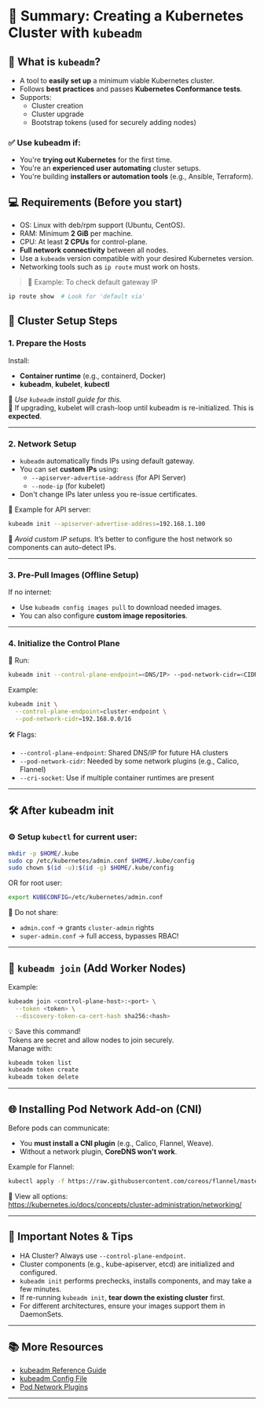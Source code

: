 
# 📘 Summary: Creating a Kubernetes Cluster with `kubeadm`

## 🧰 What is `kubeadm`?
- A tool to **easily set up** a minimum viable Kubernetes cluster.
- Follows **best practices** and passes **Kubernetes Conformance tests**.
- Supports:
  - Cluster creation
  - Cluster upgrade
  - Bootstrap tokens (used for securely adding nodes)

### ✅ Use kubeadm if:
- You're **trying out Kubernetes** for the first time.
- You're an **experienced user automating** cluster setups.
- You're building **installers or automation tools** (e.g., Ansible, Terraform).

## 💻 Requirements (Before you start)
- OS: Linux with deb/rpm support (Ubuntu, CentOS).
- RAM: Minimum **2 GiB** per machine.
- CPU: At least **2 CPUs** for control-plane.
- **Full network connectivity** between all nodes.
- Use a `kubeadm` version compatible with your desired Kubernetes version.
- Networking tools such as `ip route` must work on hosts.

> 📝 Example: To check default gateway IP  
```bash
ip route show  # Look for 'default via'
```

## 🧱 Cluster Setup Steps

### 1. Prepare the Hosts
Install:
- **Container runtime** (e.g., containerd, Docker)
- **kubeadm**, **kubelet**, **kubectl**

📌 *Use `kubeadm` install guide for this.*  
🔄 If upgrading, kubelet will crash-loop until kubeadm is re-initialized. This is **expected**.

---

### 2. Network Setup
- `kubeadm` automatically finds IPs using default gateway.
- You can set **custom IPs** using:
  - `--apiserver-advertise-address` (for API Server)
  - `--node-ip` (for kubelet)
- Don't change IPs later unless you re-issue certificates.

📌 Example for API server:
```bash
kubeadm init --apiserver-advertise-address=192.168.1.100
```

🔴 *Avoid custom IP setups.* It’s better to configure the host network so components can auto-detect IPs.

---

### 3. Pre-Pull Images (Offline Setup)
If no internet:
- Use `kubeadm config images pull` to download needed images.
- You can also configure **custom image repositories**.

---

### 4. Initialize the Control Plane

🔧 Run:
```bash
kubeadm init --control-plane-endpoint=<DNS/IP> --pod-network-cidr=<CIDR>
```

Example:
```bash
kubeadm init \
  --control-plane-endpoint=cluster-endpoint \
  --pod-network-cidr=192.168.0.0/16
```

🛠 Flags:
- `--control-plane-endpoint`: Shared DNS/IP for future HA clusters
- `--pod-network-cidr`: Needed by some network plugins (e.g., Calico, Flannel)
- `--cri-socket`: Use if multiple container runtimes are present

---

## 🛠 After kubeadm init

### ⚙ Setup `kubectl` for current user:
```bash
mkdir -p $HOME/.kube
sudo cp /etc/kubernetes/admin.conf $HOME/.kube/config
sudo chown $(id -u):$(id -g) $HOME/.kube/config
```

OR for root user:
```bash
export KUBECONFIG=/etc/kubernetes/admin.conf
```

🚨 Do not share:
- `admin.conf` → grants `cluster-admin` rights
- `super-admin.conf` → full access, bypasses RBAC!

---

## 🔐 `kubeadm join` (Add Worker Nodes)

Example:
```bash
kubeadm join <control-plane-host>:<port> \
  --token <token> \
  --discovery-token-ca-cert-hash sha256:<hash>
```

💡 Save this command!  
Tokens are secret and allow nodes to join securely.  
Manage with:
```bash
kubeadm token list
kubeadm token create
kubeadm token delete
```

---

## 🌐 Installing Pod Network Add-on (CNI)

Before pods can communicate:
- You **must install a CNI plugin** (e.g., Calico, Flannel, Weave).
- Without a network plugin, **CoreDNS won't work**.

Example for Flannel:
```bash
kubectl apply -f https://raw.githubusercontent.com/coreos/flannel/master/Documentation/kube-flannel.yml
```

📎 View all options:  
https://kubernetes.io/docs/concepts/cluster-administration/networking/

---

## 🧠 Important Notes & Tips

- HA Cluster? Always use `--control-plane-endpoint`.
- Cluster components (e.g., kube-apiserver, etcd) are initialized and configured.
- `kubeadm init` performs prechecks, installs components, and may take a few minutes.
- If re-running `kubeadm init`, **tear down the existing cluster** first.
- For different architectures, ensure your images support them in DaemonSets.

---

## 📚 More Resources
- [kubeadm Reference Guide](https://kubernetes.io/docs/reference/setup-tools/kubeadm/kubeadm/)
- [kubeadm Config File](https://kubernetes.io/docs/reference/config-api/kubeadm-config.v1beta3/)
- [Pod Network Plugins](https://kubernetes.io/docs/concepts/cluster-administration/networking/)

---

